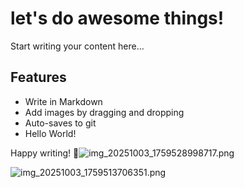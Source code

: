 <!-- content-name: different file -->

# let's do awesome things!

Start writing your content here...

## Features
- Write in Markdown
- Add images by dragging and dropping
- Auto-saves to git
- Hello World!

Happy writing! 🎉![img_20251003_1759528998717.png](/media/img_20251003_1759528998717.png)

![img_20251003_1759513706351.png](/media/img_20251003_1759513706351.png)